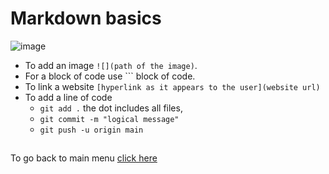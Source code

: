 # Markdown basics  
![image](https://user-images.githubusercontent.com/110126036/181785551-d37b486b-05c1-466a-911b-958e94937574.png)

- To add an image `![](path of the image)`.
- For a block of code use ``` block of code.
- To link a website `[hyperlink as it appears to the user](website url)`
- To add a line of code 
  - `git add .` the dot includes all files, 
  - `git commit -m "logical message"`
  - `git push -u origin main`
##
To go back to main menu [click here](https://github.com/SDenn12/beginner_code/blob/main/README.md)
